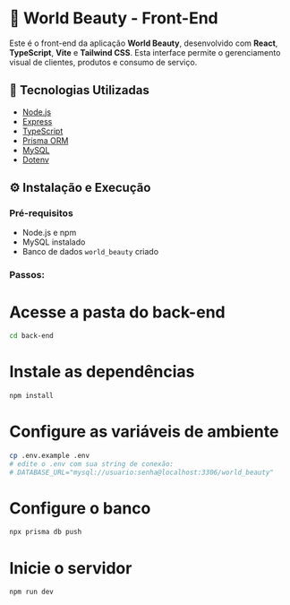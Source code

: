 # 💅 World Beauty - Front-End

Este é o front-end da aplicação **World Beauty**, desenvolvido com **React**, **TypeScript**, **Vite** e **Tailwind CSS**. Esta interface permite o gerenciamento visual de clientes, produtos e consumo de serviço.

## 🚀 Tecnologias Utilizadas

- [Node.js](https://nodejs.org/)
- [Express](https://expressjs.com/)
- [TypeScript](https://www.typescriptlang.org/)
- [Prisma ORM](https://www.prisma.io/)
- [MySQL](https://www.mysql.com/)
- [Dotenv](https://www.npmjs.com/package/dotenv)

## ⚙️ Instalação e Execução

### Pré-requisitos

- Node.js e npm
- MySQL instalado
- Banco de dados `world_beauty` criado

### Passos:

# Acesse a pasta do back-end
```bash
cd back-end
```

# Instale as dependências
```bash
npm install
```

# Configure as variáveis de ambiente
```bash
cp .env.example .env
# edite o .env com sua string de conexão:
# DATABASE_URL="mysql://usuario:senha@localhost:3306/world_beauty"
```

# Configure o banco
```bash
npx prisma db push
```

# Inicie o servidor
```bash
npm run dev
```

